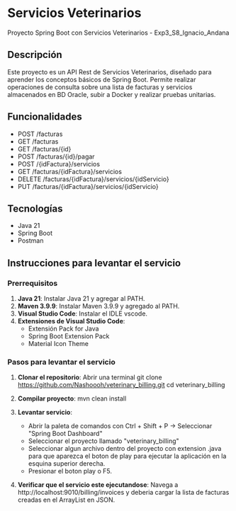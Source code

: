# Servicios Veterinarios
Proyecto Spring Boot con Servicios Veterinarios - Exp3_S8_Ignacio_Andana

## Descripción
Este proyecto es un API Rest de Servicios Veterinarios, diseñado para aprender los conceptos básicos de Spring Boot. Permite realizar operaciones de consulta sobre una lista de facturas y servicios almacenados en BD Oracle, subir a Docker y realizar pruebas unitarias.

## Funcionalidades
- POST /facturas
- GET /facturas
- GET /facturas/{id}
- POST /facturas/{id}/pagar
- POST /{idFactura}/servicios
- GET /facturas/{idFactura}/servicios
- DELETE /facturas/{idFactura}/servicios/{idServicio}
- PUT /facturas/{idFactura}/servicios/{idServicio}

## Tecnologías
- Java 21
- Spring Boot
- Postman

## Instrucciones para levantar el servicio

### Prerrequisitos
1. **Java 21**: Instalar Java 21 y agregar al PATH.
2. **Maven 3.9.9**: Instalar Maven 3.9.9 y agregado al PATH.
3. **Visual Studio Code**: Instalar el IDLE vscode.
4. **Extensiones de Visual Studio Code**:
   - Extensión Pack for Java
   - Spring Boot Extension Pack
   - Material Icon Theme

### Pasos para levantar el servicio

1. **Clonar el repositorio**:
   Abrir una terminal 
   git clone https://github.com/Nashoooh/veterinary_billing.git
   cd veterinary_billing

2. **Compilar proyecto**:
    mvn clean install

3. **Levantar servicio**:
    - Abrir la paleta de comandos con Ctrl + Shift + P -> Seleccionar "Spring Boot Dashboard"
    - Seleccionar el proyecto llamado "veterinary_billing"
    - Seleccionar algun archivo dentro del proyecto con extension .java para que aparezca el boton de play para ejecutar la aplicación en la esquina superior derecha.
    - Presionar el boton play o F5.

4. **Verificar que el servicio este ejecutandose**:
    Navega a http://localhost:9010/billing/invoices y deberia cargar la lista de facturas creadas en el ArrayList en JSON.
